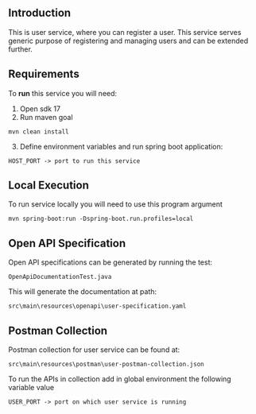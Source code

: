 ## Introduction ##
This is user service, where you can register a user. This service serves generic purpose of registering and managing
users and can be extended further.

## Requirements ##
To **run** this service you will need:
1. Open sdk 17
2. Run maven goal

`mvn clean install`

3. Define environment variables and run spring boot application:
```
HOST_PORT -> port to run this service
```

## Local Execution ##
To run service locally you will need to use this program argument
  
`mvn spring-boot:run -Dspring-boot.run.profiles=local`

## Open API Specification ##
Open API specifications can be generated by running the test:
```
OpenApiDocumentationTest.java
```
This will generate the documentation at path:
```
src\main\resources\openapi\user-specification.yaml
```

## Postman Collection ##
Postman collection for user service can be found at:
```
src\main\resources\postman\user-postman-collection.json
```

To run the APIs in collection add in global environment the following variable value
```
USER_PORT -> port on which user service is running
```